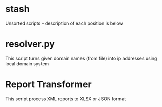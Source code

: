 # stash
Unsorted scripts - description of each position is below

# resolver.py
This script turns given domain names (from file) into ip addresses using local domain system

# Report Transformer
This script process XML reports to XLSX or JSON format

